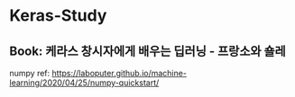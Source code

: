 Keras-Study
===

Book: 케라스 창시자에게 배우는 딥러닝 - 프랑소와 숄레
----------

numpy ref: https://laboputer.github.io/machine-learning/2020/04/25/numpy-quickstart/
